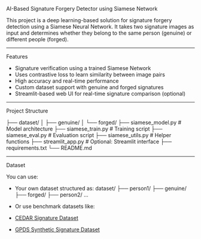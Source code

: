  AI-Based Signature Forgery Detector using Siamese Network

This project is a deep learning-based solution for signature forgery detection using a Siamese Neural Network. It takes two signature images as input and determines whether they belong to the same person (genuine) or different people (forged).

---

Features

- Signature verification using a trained Siamese Network  
- Uses contrastive loss to learn similarity between image pairs  
- High accuracy and real-time performance  
- Custom dataset support with genuine and forged signatures  
- Streamlit-based web UI for real-time signature comparison (optional)  

---

Project Structure

├── dataset/
│ ├── genuine/
│ └── forged/
├── siamese_model.py # Model architecture
├── siamese_train.py # Training script
├── siamese_eval.py # Evaluation script
├── siamese_utils.py # Helper functions
├── streamlit_app.py # Optional: Streamlit interface
├── requirements.txt
└── README.md

---

Dataset

You can use:
- Your own dataset structured as:
dataset/
├── person1/
├── genuine/
├── forged/
├── person2/
...

- Or use benchmark datasets like:
- [CEDAR Signature Dataset](http://www.cedar.buffalo.edu/NIJ/data/signatures.rar)
- [GPDS Synthetic Signature Dataset](https://www.gpds.ulpgc.es/)
